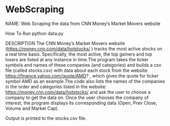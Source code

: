 # WebScraping


NAME:
Web Scraping the data from CNN Money’s Market Movers website 

How To Run
python data.py

DESCRIPTION
The CNN Money’s Market Movers website (https://money.cnn.com/data/hotstocks/ ) tracks the most active stocks on a real time basis. Specifically, the most active, the top 
gainers and top losers are listed at any instance in time.The program takes the ticker symbols and names of these companies (and categories) and builds a csv file 
(called stocks.csv) with data about each stock from the website: https://finance.yahoo.com/quote/AMD? , which gives the quote for ticker symbol AMD as an example.The code 
also lists the names of the companies in the order and categories listed in the website: https://money.cnn.com/data/hotstocks/ and ask the user to choose a company to get 
the data on. Once the user chooses the company of interest, the program displays its corresponding data (Open, Prev Close, Volume and Market Cap).

Output is printed to the stocks.csv file.

